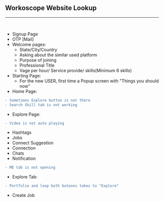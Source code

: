 ## Workoscope Website Lookup
***
<br/> 

* Signup Page 
* OTP [Mail] 
* Welcome pages:
	* State/City/Country
	* Asking about the similar used platform 
	* Purpose of joining 
	* Professional Title
	* Vage per hour/ Service provide/ skills(Minimum 6 skills)
* Starting Page:
	* For the new USER, first time a Popup screen with "Things you should now"
* Home Page:
```diff
- Sometimes Explore button is not there  
- Search Skill tab is not working
```
* Explore Page:
```diff
- Video is not auto playing 
```
* Hashtags
* Jobs
* Connect Suggestion
* Connection 
* Chats
* Notification 
``` diff
- ME tab is not opening 
```
* Explore Tab:
``` diff
- Portfolio and loop both butoons takes to "Explore"
```
* Create Job

